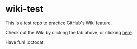 # wiki-test
This is a test repo to practice GitHub's Wiki feature.

Check out the Wiki by clicking the tab above, or clicking [here](https://github.com/brettjbush/wiki-test/wiki/Home)

Have fun! :octocat:  
